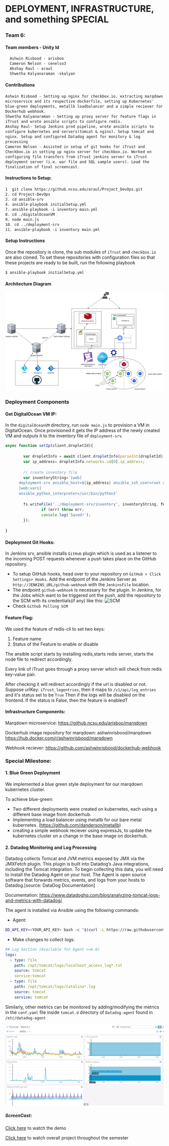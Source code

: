 # DEPLOYMENT, INFRASTRUCTURE, and something SPECIAL
### Team 6: 
#### Team members - Unity Id
      Ashwin Risbood - arisboo
      Cameron Nelson - cenelso3
      Akshay Raul - araul
      Shwetha Kalyanaraman -skalyan
#### Contributions
    Ashwin Risbood - Setting up nginx for checkbox.io, extracting marqdown microservice and its respective dockerfile, setting up Kubernetes' blue-green deployments, metallb loadbalancer and a simple reciever for Dockerhub webhook.
    Shwetha Kalyanaraman - Setting up proxy server for feature flags in iTrust and wrote ansible scripts to configure redis.
    Akshay Raul- Setup Jenkins prod pipeline, wrote ansible scripts to configure kubernetes and servers(tomcat & nginx). Setup tomcat and nginx. Setup and configured Datadog agent for monitory & log processing
    Cameron Nelson - Assisted in setup of git hooks for iTrust and Checkbox.io in setting up nginx server for checkbox.io. Worked on configuring file transfers from iTrust jenkins server to iTrust deployment server (i.e. war file and SQL sample users). Lead the finalization of final screencast. 

#### Instructions to Setup:
```
1  git clone https://github.ncsu.edu/araul/Project_DevOps.git
2. cd Project-DevOps
3. cd ansible-srv
4. ansible-playbook initialSetup.yml 
7. ansible-playbook -i inventory main.yml
8. cd ./digitalOceanVM
9. node main.js
10. cd ../deployment-srv
11. ansible-playbook -i inventory main.yml
```

#### Setup Instructions

Once the repository is clone, the sub modules of `iTrust` and `checkbox.io` are also cloned. To set these repositories with configuration files so that these projects are ready to be built, run the following playbook
```
$ ansible-playbook initialSetup.yml
```
#### Architecture Diagram
![Architecture Diagram](./assets/img/DevOpsM3.png)

### Deployment Components

#### Get DigitalOcean VM IP:
In the `digitalOceanVM` directory, run `node main.js` to provision a VM in DigitalOcean. Once provisioned it gets the IP address of the newly created VM and outputs it to the inventory file of `deployment-srv`. 

```js
async function setIp(client,dropletId){

        var dropletInfo = await client.dropletInfo(parseInt(dropletId));
        var ip_address= dropletInfo.networks.v4[0].ip_address;

        // create inventory file 
        var inventoryString=`[web]
      deployment-srv ansible_host=${ip_address} ansible_ssh_user=root ansible_python_interpreter=/usr/bin/python3       ansible_ssh_private_key_file=/keys/do_rsa1
      [web:vars]
      ansible_python_interpreter=/usr/bin/python3`

        fs.writeFile('../deployment-srv/inventory', inventoryString, function (err) {
                if (err) throw err;
                console.log('Saved!');
        });

}
```

#### Deployment Git Hooks:
In Jenkins srv, ansible installs `GitHub` plugin which is used as a listener to the incoming POST requests whenever a push takes place on the GitHub repository. 
- To setup GitHub hooks, head over to your repository on `GitHub > Click Settings> Hooks`. Add the endpoint of the Jenkins Server as `http://JENKINS_URL/github-webhook` with the `JenkinsFile` location. 
- The endpoint `github-webhook` is necessary for the plugin. In Jenkins, for the Jobs which want to be triggered ont the push, add the repository to the SCM with its credentials(if any) like this:
![SCM](./img/jenkins_github_webhooks.png)
- Check `Github Polling SCM` 


#### Feature Flag:
We used the feature of redis-cli to set two keys: 

1. Feature name
2. Status of the Feature to enable or disable

The ansible script starts by installing redis,starts redis server, starts the node file to redirect accordingly.

Every link of iTrust goes through a proxy server which will check from redis key-value pair.

After checking it will redirect accordingly if the url is disabled or not.
Suppose urlKey: `iTrust_logentries`, then it maps to `/v1/api/log_entries` and it's status set to be `True`
Then if the logs will be disabled on the frontend. If the status is False, then the feature is enabledT


#### Infrastructure Components:
Marqdown microservice: https://github.ncsu.edu/arisboo/marqdown 

Dockerhub image repository for marqdown: ashwinrisbood/marqdown https://hub.docker.com/r/ashwinrisbood/marqdown

Webhook reciever: https://github.com/ashwinrisbood/dockerhub-webhook

### Special Milestone:

#### 1. Blue Green Deployment

We implemented a blue green style deployment for our marqdown kubernetes cluster.

To achieve blue-green:
- Two different deployments were created on kubernetes, each using a different base image from dockerhub.
- Implementing a load balancer using metallb for our bare metal kubernetes. (https://github.com/danderson/metallb)
- creating a simple webhook reciever using expressJs, to update the kubernetes cluster on a change in the base image on dockerhub. 

#### 2. Datadog Monitoring and Log Processing

Datadog collects Tomcat and JVM metrics exposed by JMX via the JMXFetch plugin. This plugin is built into Datadog’s Java integrations, including the Tomcat integration. To begin collecting this data, you will need to install the Datadog Agent on your host. The Agent is open source software that forwards metrics, events, and logs from your hosts to Datadog.[source: DataDog Documentation]

Documentation: https://www.datadoghq.com/blog/analyzing-tomcat-logs-and-metrics-with-datadog/

The agent is installed via Ansible using the following commands:
- Agent:
```bash
DD_API_KEY=<YOUR_API_KEY> bash -c "$(curl -L https://raw.githubusercontent.com/DataDog/datadog-agent/master/cmd/agent/install_script.sh)"
```
- Make changes to collect logs:
```yaml
## Log Section (Available for Agent >=6.0)
logs:
  - type: file
    path: /opt/tomcat/logs/localhost_access_log*.txt
    source: tomcat
    service:tomcat
  - type: file
    path: /opt/tomcat/logs/catalina*.log
    source: tomcat
    service: tomcat
```
Similarly, other metrics can be monitored by adding/modifying the metrics in the `conf.yaml` file inside `tomcat.d` directory of `Datadog-agent` found in `/etc/datadog-agent`

![DataDog Agent](./assets/img/datadog.png)





##### ScreenCast:
[Click here](https://bit.ly/2GEQ0rs) to watch the demo

[Click here](https://www.youtube.com/watch?v=l7p_iOtMug0) to watch overall project throughout the semester
